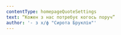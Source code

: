 ```yaml
---
contentType: homepageQuoteSettings
text: “Кожен з нас потребує когось поруч”
author: '- з х/ф "Сирота Бруклін"'
---
```


